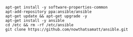     apt-get install -y software-properties-common
    apt-add-repository ppa:ansible/ansible
    apt-get update && apt-get upgrade -y
    apt-get install -y ansible
    cd /etc && rm -rf /etc/ansible 
    git clone https://github.com/nowthatsamatt/ansible.git
